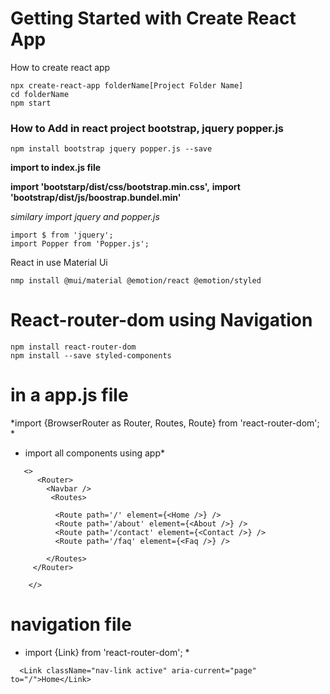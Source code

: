 # Getting Started with Create React App

How to create react app
```
npx create-react-app folderName[Project Folder Name]
cd folderName
npm start
```
### How to Add in react project bootstrap, jquery popper.js  
```
npm install bootstrap jquery popper.js --save

```
**import to index.js file**

**import 'bootstarp/dist/css/bootstrap.min.css',**
**import 'bootstrap/dist/js/boostrap.bundel.min'**

*similary import jquery and popper.js*
```
import $ from 'jquery'; 
import Popper from 'Popper.js'; 
```
React in use Material Ui 
```
nmp install @mui/material @emotion/react @emotion/styled
```
# React-router-dom using Navigation
```
npm install react-router-dom
npm install --save styled-components 
```
# in a app.js file
*import {BrowserRouter as Router, Routes, Route} from 'react-router-dom'; *
* import all components using app*
```
   <>
      <Router>
        <Navbar />
         <Routes>
          
          <Route path='/' element={<Home />} />
          <Route path='/about' element={<About />} />
          <Route path='/contact' element={<Contact />} />
          <Route path='/faq' element={<Faq />} />
          
        </Routes>
     </Router>
    
    </>
```
# navigation file
* import {Link} from 'react-router-dom'; *
```
  <Link className="nav-link active" aria-current="page" to="/">Home</Link>
```



